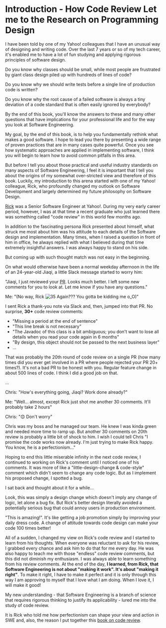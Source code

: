 Introduction - How Code Review Let me to the Research on Programming Design
===========================================================================

I have been told by one of my Yahoo! colleagues that I have an unusual way of designing and writing code. Over the last
7 years or so of my tech career, it's enabled me to have a lot of fun studying and applying rigorous principles of
software design. 

Do you know why classes should be small, while most people are frustrated by giant class design piled up with hundreds
of lines of code?

Do you know why we should write tests before a single line of production code is written?

Do you know why the root cause of a failed software is always a tiny deviation of a code standard that is often easily 
ignored by everybody?

By the end of this book, you'll know the answers to these and many other questions that have implications for your 
professional life and for the way you look at Software Engineering. 

My goal, by the end of this book, is to help you fundamentally rethink what makes a good software. I hope to lead you
there by presenting a wide range of proven practices that are in many cases quite powerful. Once you see how systematic 
approaches are applied in implementing software, I think you will begin to learn how to avoid common pitfalls in this
area. 

But before I tell you about those practical and useful industry standards on many aspects of Software Engineering, I
feel it is important that I tell you about the origins of my somewhat over-stricted view and therefore of this book. 
Luckily, my introduction to this arena started with one of my Yahoo! colleague, Rick, who profoundly changed my outlook
on Software Development and largely determined my future philosophy on Software Design.

[Rick](https://github.com/cdeszaq) was a Senior Software Engineer at Yahoo!. During my very early career period,
however, I was at that time a recent graduate who just learned there was something called "code review" in this world
few months ago.

In addition to the fascinating persona Rick presented about himself, what struck me most about him was his attitude to
each details of the Software design and implementation. Many times, when I raised a question in front of him in office,
he always replied with what I believed during that time extremely insightful answers. I was always happy to stand on his 
side. 

But coming up with such thought match was not easy in the beginning. 

On what would otherwise have been a normal weekday afternoon in the life of an 24-year-old Jiaqi, a little Slack message
started to worry him:

"Jiaqi, I just reviewed your [PR](https://docs.github.com/en/pull-requests/collaborating-with-pull-requests/proposing-changes-to-your-work-with-pull-requests/about-pull-requests). Looks much better. I left some new comments for you to look at. Let me know if you have any questions."

Me: "(No way, Rick ![35](https://user-images.githubusercontent.com/16126939/177282165-99a4ff14-7ca1-4a43-a806-4a7b6b600fa4.gif) Again??? You gotta be kidding me o_O)"

I sent Rick a thank-you note via Slack and, then, jumped into that PR. No surprise, **30+** code review comments:

* "Missing a period at the end of sentence"
* "This line break is not necessary"
* "The Javadoc of this class is a bit ambiguous; you don't want to lose all details when you read your code again in 6
  months"
* "By design, this object should not be passed to the next business layer"
* ...

That was probably the 20th round of code review on a single PR (how many times did you ever get involved in a PR where 
people rejected your PR 20+ times?). It's not a bad PR to be honest with you. Regular feature change in about 500 lines
of code. I think I did a good job on that.

...

Chris: "How's everything going, Jiaqi? Work done already?"

Me: "Well... almost, except Rick just shot me another 30 comments. It'll probably take 2 hours"

Chris: "😊 Don't worry" 

Chris was my boss and he managed our team. He knew I was kinda green and needed more time to ramp up. But another 30 
comments on 20th review is probably a little bit of shock to him. I wish I could tell Chris "I promise the code works
now already. I'm just trying to make Rick happy. You know, he is a perfectionism..."

Hoping to end this little miserable infinity in the next code review, I continued to working on Rick's comment until I
noticed one of his comments. It was more of like a "little-design-change & code-style" comment which didn't seem to
change any code logic. But as I implement his proposed change, I spotted a bug.

I sat back and thought about it for a while...

Look, this was simply a design change which doesn't imply any change of logic, let alone a bug fix. But Rick's better 
design literally avoided a potentially serious bug that could annoy users in production environment. 

"This is amazing!". It's like getting a job promotion simply by improving your daily dress code. A change of attitude 
towards code design can make your code 100 times better!

All of a sudden, I changed my view on Rick's code review and I started to learn from his thoughts. When everyone was 
reluctant to ask for his review, I grabbed every chance and ask him to do that for me every day. He was also happy to
teach me with those "endless" code review comments, but this did not diminish my enthusiasm. I was always able to learn something from his review comments. At the end of the day, **I learned, from Rick, that Software Engineering is not
about "making it work". It's about "making it right"**. To make it right, I have to make it perfect and it is only
through this way I am approving to myself that I love what I am doing. When I love it, I will make it good!

My new understanding - that Software Engineering is a branch of science that requires rigorous thinking to justify its 
applicability - lured me into the study of code review. 

It is Rick who told me how perfectionism can shape your view and action in SWE and, also, the reason I put together
this [book on code review](./main.pdf). 
